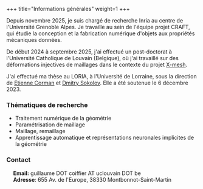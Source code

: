 +++
title="Informations générales"
weight=1
+++

Depuis novembre 2025, je suis chargé de recherche Inria au centre de l'Université Grenoble Alpes. Je travaille au sein de l'équipe projet CRAFT, qui étudie la conception et la fabrication numérique d'objets aux propriétés mécaniques données.

De début 2024 à septembre 2025, j'ai effectué un post-doctorat à l'Université Catholique de Louvain (Belgique), où j'ai travaillé sur des déformations injectives de maillages dans le contexte du projet [X-mesh](https://www.x-mesh.eu/).

J'ai effectué ma thèse au LORIA, à l'Université de Lorraine, sous la direction de [Etienne Corman](https://members.loria.fr/ECorman/) et [Dmitry Sokolov](https://members.loria.fr/DSokolov/). Elle a été soutenue le 6 décembre 2023.

### Thématiques de recherche
- Traitement numérique de la géométrie
- Paramétrisation de maillage
- Maillage, remaillage
- Apprentissage automatique et représentations neuronales implicites de la géométrie

### Contact
&emsp; **Email:** guillaume DOT coiffier AT uclouvain DOT be  
&emsp; **Adresse**: 655 Av. de l'Europe, 38330 Montbonnot-Saint-Martin
